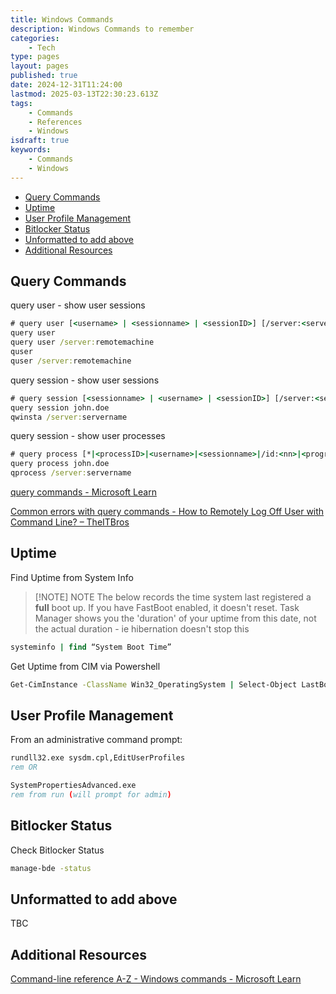 ```yaml
---
title: Windows Commands
description: Windows Commands to remember
categories:
    - Tech
type: pages
layout: pages
published: true
date: 2024-12-31T11:24:00
lastmod: 2025-03-13T22:30:23.613Z
tags:
    - Commands
    - References
    - Windows
isdraft: true
keywords:
    - Commands
    - Windows
---
```



<!--- cSpell:disable --->
* [Query Commands](#query-commands)
* [Uptime](#uptime)
* [User Profile Management](#user-profile-management)
* [Bitlocker Status](#bitlocker-status)
* [Unformatted to add above](#unformatted-to-add-above)
* [Additional Resources](#additional-resources)
<!--- cSpell:enable --->

## Query Commands

query user - show user sessions

```bat
# query user [<username> | <sessionname> | <sessionID>] [/server:<servername>]
query user
query user /server:remotemachine
quser
quser /server:remotemachine
```

query session - show user sessions

```bat
# query session [<sessionname> | <username> | <sessionID>] [/server:<servername>] [/mode] [/flow] [/connect] [/counter]
query session john.doe
qwinsta /server:servername
```

query session - show user processes

```bat
# query process [*|<processID>|<username>|<sessionname>|/id:<nn>|<programname>] [/server:<servername>]
query process john.doe
qprocess /server:servername
```

[query commands - Microsoft Learn](https://learn.microsoft.com/en-au/windows-server/administration/windows-commands/query)

[Common errors with query commands - How to Remotely Log Off User with Command Line? – TheITBros](https://theitbros.com/remotely-log-off-user-with-cmd/#:~:text=Possible%20errors%20when%20executing%20the%20logoff%20command%3A)

## Uptime

Find Uptime from System Info

> [!NOTE] NOTE
> The below records the time system last registered a **full** boot up.
> If you have FastBoot enabled, it doesn't reset.
> Task Manager shows you the 'duration' of your uptime from this date, not the actual duration - ie hibernation doesn't stop this

```bat
systeminfo | find “System Boot Time”
```

Get Uptime from CIM via Powershell

```bat
Get-CimInstance -ClassName Win32_OperatingSystem | Select-Object LastBootUpTime
```

## User Profile Management

From an administrative command prompt:

```bat
rundll32.exe sysdm.cpl,EditUserProfiles
rem OR

SystemPropertiesAdvanced.exe
rem from run (will prompt for admin)
```

## Bitlocker Status

Check Bitlocker Status

```bat
manage-bde -status
```

## Unformatted to add above

TBC

## Additional Resources

[Command-line reference A-Z - Windows commands - Microsoft Learn](https://learn.microsoft.com/en-au/windows-server/administration/windows-commands/windows-commands#command-line-reference-a-z)
